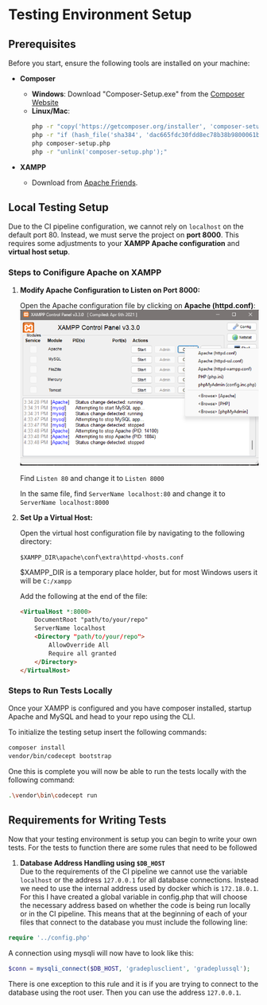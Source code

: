 # Testing Environment Setup

## Prerequisites
Before you start, ensure the following tools are installed on your machine:

- **Composer**
  - **Windows**: Download "Composer-Setup.exe" from the [Composer Website](https://getcomposer.org/download/)
  - **Linux/Mac**:  
    ```sh
    php -r "copy('https://getcomposer.org/installer', 'composer-setup.php');"
    php -r "if (hash_file('sha384', 'dac665fdc30fdd8ec78b38b9800061b4150413ff2e3b6f88543c636f7cd84f6db9189d43a81e5503cda447da73c7e5b6') { echo 'Installer verified'; } else { echo 'Installer corrupt'; unlink('composer-setup.php'); } echo PHP_EOL;"
    php composer-setup.php
    php -r "unlink('composer-setup.php');"
    ```

- **XAMPP**  
  - Download from [Apache Friends](https://www.apachefriends.org/download.html).

## Local Testing Setup

Due to the CI pipeline configuration, we cannot rely on `localhost` on the default port 80. Instead, we must serve the project on **port 8000**. This requires some adjustments to your **XAMPP Apache configuration** and **virtual host setup**.

### **Steps to Conifigure Apache on XAMPP**

1. **Modify Apache Configuration to Listen on Port 8000:**

    Open the Apache configuration file by clicking on **Apache (httpd.conf)**: <br>
    ![Alt Text](./apache_config_0.png) <br>

    Find ```Listen 80``` and change it to ```Listen 8000``` <br>

    In the same file, find ```ServerName localhost:80``` and change it to ```ServerName localhost:8000```

2. **Set Up a Virtual Host:**

    Open the virtual host configuration file by navigating to the following directory:
    
    ```$XAMPP_DIR\apache\conf\extra\httpd-vhosts.conf```

    $XAMPP_DIR is a temporary place holder, but for most Windows users it will be ```C:/xampp```

    Add the following at the end of the file:

    ```html
    <VirtualHost *:8000>
        DocumentRoot "path/to/your/repo"
        ServerName localhost
        <Directory "path/to/your/repo">
            AllowOverride All
            Require all granted
        </Directory>
    </VirtualHost>
    ```

### **Steps to Run Tests Locally**

Once your XAMPP is configured and you have composer installed, startup Apache and MySQL and head to your repo using the CLI. 

To initialize the testing setup insert the following commands:

```sh
composer install
vendor/bin/codecept bootstrap
```

One this is complete you will now be able to run the tests locally with the following command:

```sh
.\vendor\bin\codecept run
```

## Requirements for Writing Tests
Now that your testing environment is setup you can begin to write your own tests. For the tests to function there are some rules that need to be followed

1. **Database Address Handling using `$DB_HOST`** <br>
        Due to the requirements of the CI pipeline we cannot use the variable `localhost` or the address `127.0.0.1` for all database connections. Instead we need to 
        use the internal address used by docker which is `172.18.0.1`. For this I have created a global variable in config.php that will choose the necessary address 
        based on whether the code is being run locally or in the CI pipeline. This means that at the beginning of each of your files that connect to the database you 
        must include the following line:

```php
require '../config.php'
```
A connection using mysqli will now have to look like this: 
```php
$conn = mysqli_connect($DB_HOST, 'gradeplusclient', 'gradeplussql');
```
There is one exception to this rule and it is if you are trying to connect to the database using the root user. Then you can use the address `127.0.0.1`.